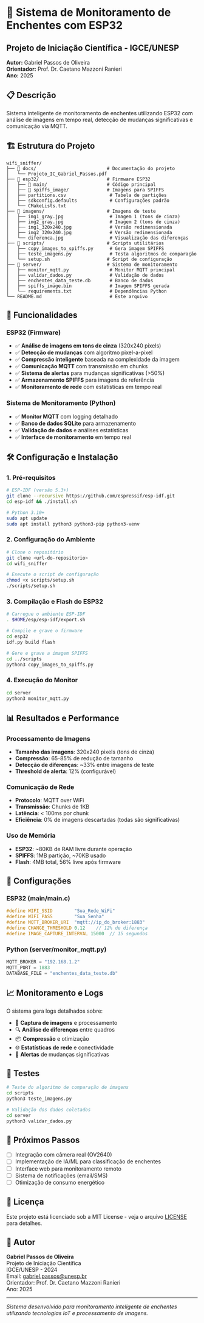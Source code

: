 # 🌊 Sistema de Monitoramento de Enchentes com ESP32

## Projeto de Iniciação Científica - IGCE/UNESP
**Autor:** Gabriel Passos de Oliveira  
**Orientador:** Prof. Dr. Caetano Mazzoni Ranieri  
**Ano:** 2025

## 📋 Descrição

Sistema inteligente de monitoramento de enchentes utilizando ESP32 com análise de imagens em tempo real, detecção de mudanças significativas e comunicação via MQTT.

## 🏗️ Estrutura do Projeto

```
wifi_sniffer/
├── 📁 docs/                          # Documentação do projeto
│   └── Projeto_IC_Gabriel_Passos.pdf
├── 📁 esp32/                         # Firmware ESP32
│   ├── 📁 main/                      # Código principal
│   ├── 📁 spiffs_image/              # Imagens para SPIFFS
│   ├── partitions.csv                # Tabela de partições
│   ├── sdkconfig.defaults            # Configurações padrão
│   └── CMakeLists.txt
├── 📁 imagens/                       # Imagens de teste
│   ├── img1_gray.jpg                 # Imagem 1 (tons de cinza)
│   ├── img2_gray.jpg                 # Imagem 2 (tons de cinza)
│   ├── img1_320x240.jpg              # Versão redimensionada
│   ├── img2_320x240.jpg              # Versão redimensionada
│   └── diferenca.jpg                 # Visualização das diferenças
├── 📁 scripts/                       # Scripts utilitários
│   ├── copy_images_to_spiffs.py      # Gera imagem SPIFFS
│   ├── teste_imagens.py              # Testa algoritmos de comparação
│   └── setup.sh                     # Script de configuração
├── 📁 server/                        # Sistema de monitoramento
│   ├── monitor_mqtt.py               # Monitor MQTT principal
│   ├── validar_dados.py              # Validação de dados
│   ├── enchentes_data_teste.db       # Banco de dados
│   ├── spiffs_image.bin              # Imagem SPIFFS gerada
│   └── requirements.txt              # Dependências Python
└── README.md                         # Este arquivo
```

## 🚀 Funcionalidades

### ESP32 (Firmware)
- ✅ **Análise de imagens em tons de cinza** (320x240 pixels)
- ✅ **Detecção de mudanças** com algoritmo pixel-a-pixel
- ✅ **Compressão inteligente** baseada na complexidade da imagem
- ✅ **Comunicação MQTT** com transmissão em chunks
- ✅ **Sistema de alertas** para mudanças significativas (>50%)
- ✅ **Armazenamento SPIFFS** para imagens de referência
- ✅ **Monitoramento de rede** com estatísticas em tempo real

### Sistema de Monitoramento (Python)
- ✅ **Monitor MQTT** com logging detalhado
- ✅ **Banco de dados SQLite** para armazenamento
- ✅ **Validação de dados** e análises estatísticas
- ✅ **Interface de monitoramento** em tempo real

## 🛠️ Configuração e Instalação

### 1. Pré-requisitos

```bash
# ESP-IDF (versão 5.3+)
git clone --recursive https://github.com/espressif/esp-idf.git
cd esp-idf && ./install.sh

# Python 3.10+
sudo apt update
sudo apt install python3 python3-pip python3-venv
```

### 2. Configuração do Ambiente

```bash
# Clone o repositório
git clone <url-do-repositorio>
cd wifi_sniffer

# Execute o script de configuração
chmod +x scripts/setup.sh
./scripts/setup.sh
```

### 3. Compilação e Flash do ESP32

```bash
# Carregue o ambiente ESP-IDF
. $HOME/esp/esp-idf/export.sh

# Compile e grave o firmware
cd esp32
idf.py build flash

# Gere e grave a imagem SPIFFS
cd ../scripts
python3 copy_images_to_spiffs.py
```

### 4. Execução do Monitor

```bash
cd server
python3 monitor_mqtt.py
```

## 📊 Resultados e Performance

### Processamento de Imagens
- **Tamanho das imagens**: 320x240 pixels (tons de cinza)
- **Compressão**: 65-85% de redução de tamanho
- **Detecção de diferenças**: ~33% entre imagens de teste
- **Threshold de alerta**: 12% (configurável)

### Comunicação de Rede
- **Protocolo**: MQTT over WiFi
- **Transmissão**: Chunks de 1KB
- **Latência**: < 100ms por chunk
- **Eficiência**: 0% de imagens descartadas (todas são significativas)

### Uso de Memória
- **ESP32**: ~80KB de RAM livre durante operação
- **SPIFFS**: 1MB partição, ~70KB usado
- **Flash**: 4MB total, 56% livre após firmware

## 🔧 Configurações

### ESP32 (main/main.c)
```c
#define WIFI_SSID        "Sua_Rede_WiFi"
#define WIFI_PASS        "Sua_Senha"
#define MQTT_BROKER_URI  "mqtt://ip_do_broker:1883"
#define CHANGE_THRESHOLD 0.12    // 12% de diferença
#define IMAGE_CAPTURE_INTERVAL 15000  // 15 segundos
```

### Python (server/monitor_mqtt.py)
```python
MQTT_BROKER = "192.168.1.2"
MQTT_PORT = 1883
DATABASE_FILE = "enchentes_data_teste.db"
```

## 📈 Monitoramento e Logs

O sistema gera logs detalhados sobre:
- 📸 **Captura de imagens** e processamento
- 🔍 **Análise de diferenças** entre quadros
- 📦 **Compressão** e otimização
- 🌐 **Estatísticas de rede** e conectividade
- 🚨 **Alertas** de mudanças significativas

## 🧪 Testes

```bash
# Teste do algoritmo de comparação de imagens
cd scripts
python3 teste_imagens.py

# Validação dos dados coletados
cd server
python3 validar_dados.py
```

## 🔄 Próximos Passos

- [ ] Integração com câmera real (OV2640)
- [ ] Implementação de IA/ML para classificação de enchentes
- [ ] Interface web para monitoramento remoto
- [ ] Sistema de notificações (email/SMS)
- [ ] Otimização de consumo energético

## 📄 Licença

Este projeto está licenciado sob a MIT License - veja o arquivo [LICENSE](LICENSE) para detalhes.

## 👤 Autor

**Gabriel Passos de Oliveira**  
Projeto de Iniciação Científica  
IGCE/UNESP - 2024  
Email: gabriel.passos@unesp.br  
Orientador: Prof. Dr. Caetano Mazzoni Ranieri  
Ano: 2025

---

*Sistema desenvolvido para monitoramento inteligente de enchentes utilizando tecnologias IoT e processamento de imagens.*